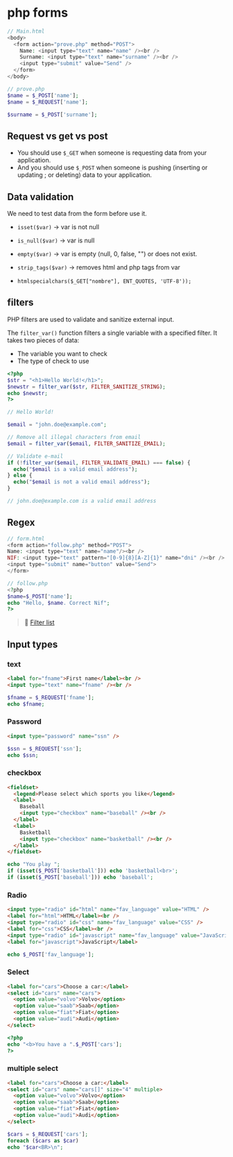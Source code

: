 # php forms

```php
// Main.html
<body>
  <form action="prove.php" method="POST">
    Name: <input type="text" name="name" /><br />
    Surname: <input type="text" name="surname" /><br />
    <input type="submit" value="Send" />
  </form>
</body>
```

```php
// prove.php
$name = $_POST['name'];
$name = $_REQUEST['name'];

$surname = $_POST['surname'];
```

## Request vs get vs post

- You should use `$_GET` when someone is requesting data from your application.
- And you should use `$_POST` when someone is pushing (inserting or updating ; or deleting) data to your application.

## Data validation

We need to test data from the form before use it.

- `isset($var)` -> var is not null
- `is_null($var)` -> var is null
- `empty($var)` -> var is empty (null, 0, false, "") or does not exist.

- `strip_tags($var)` -> removes html and php tags from var
- `htmlspecialchars($_GET["nombre"], ENT_QUOTES, 'UTF-8'));`

## filters

PHP filters are used to validate and sanitize external input.

The `filter_var()` function filters a single variable with a specified filter. It takes two pieces of data:

- The variable you want to check
- The type of check to use

```php
<?php
$str = "<h1>Hello World!</h1>";
$newstr = filter_var($str, FILTER_SANITIZE_STRING);
echo $newstr;
?>

// Hello World!
```

```php
$email = "john.doe@example.com";

// Remove all illegal characters from email
$email = filter_var($email, FILTER_SANITIZE_EMAIL);

// Validate e-mail
if (!filter_var($email, FILTER_VALIDATE_EMAIL) === false) {
  echo("$email is a valid email address");
} else {
  echo("$email is not a valid email address");
}

// john.doe@example.com is a valid email address
```

## Regex

```php
// form.html
<form action="follow.php" method="POST">
Name: <input type="text" name="name"/><br />
NIF: <input type="text" pattern="[0-9]{8}[A-Z]{1}" name="dni" /><br />
<input type="submit" name="button" value="Send">
</form>

// follow.php
<?php
$name=$_POST['name'];
echo "Hello, $name. Correct Nif";
?>
```

> 📝 [Filter list](https://www.php.net/manual/es/filter.filters.validate.php)

## Input types

### text

```html
<label for="fname">First name</label><br />
<input type="text" name="fname" /><br />
```

```php
$fname = $_REQUEST['fname'];
echo $fname;
```

### Password

```html
<input type="password" name="ssn" />
```

```php
$ssn = $_REQUEST['ssn'];
echo $ssn;
```

### checkbox

```html
<fieldset>
  <legend>Please select which sports you like</legend>
  <label>
    Baseball
    <input type="checkbox" name="baseball" /><br />
  </label>
  <label>
    Basketball
    <input type="checkbox" name="basketball" /><br />
  </label>
</fieldset>
```

```php
echo "You play ";
if (isset($_POST['basketball'])) echo 'basketball<br>';
if (isset($_POST['baseball'])) echo 'baseball';

```

### Radio

```html
<input type="radio" id="html" name="fav_language" value="HTML" />
<label for="html">HTML</label><br />
<input type="radio" id="css" name="fav_language" value="CSS" />
<label for="css">CSS</label><br />
<input type="radio" id="javascript" name="fav_language" value="JavaScript" />
<label for="javascript">JavaScript</label>
```

```php
echo $_POST['fav_language'];
```

### Select

```html
<label for="cars">Choose a car:</label>
<select id="cars" name="cars">
  <option value="volvo">Volvo</option>
  <option value="saab">Saab</option>
  <option value="fiat">Fiat</option>
  <option value="audi">Audi</option>
</select>
```

```php
<?php
echo "<b>You have a ".$_POST['cars'];
?>
```

### multiple select

```html
<label for="cars">Choose a car:</label>
<select id="cars" name="cars[]" size="4" multiple>
  <option value="volvo">Volvo</option>
  <option value="saab">Saab</option>
  <option value="fiat">Fiat</option>
  <option value="audi">Audi</option>
</select>
```

```php
$cars = $_REQUEST['cars'];
foreach ($cars as $car)
echo "$car<BR>\n";
```
